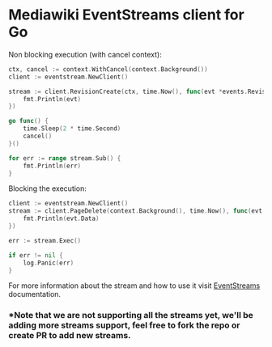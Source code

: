 # Mediawiki EventStreams client for Go

Non blocking execution (with cancel context):
```go
ctx, cancel := context.WithCancel(context.Background())
client := eventstream.NewClient()

stream := client.RevisionCreate(ctx, time.Now(), func(evt *events.RevisionCreate) {
	fmt.Println(evt)
})

go func() {
	time.Sleep(2 * time.Second)
	cancel()
}()

for err := range stream.Sub() {
	fmt.Println(err)
}
```

Blocking the execution:
```go
client := eventstream.NewClient()
stream := client.PageDelete(context.Background(), time.Now(), func(evt *events.PageDelete) {
	fmt.Println(evt.Data)
})

err := stream.Exec()

if err != nil {
	log.Panic(err)
}
```

For more information about the stream and how to use it visit [EventStreams](https://stream.wikimedia.org/?doc) documentation.


### *Note that we are not supporting all the streams yet, we'll be adding more streams support, feel free to fork the repo or create PR to add new streams.